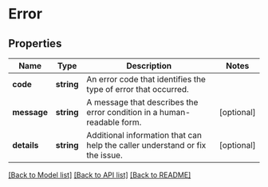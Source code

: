# Error

## Properties
Name | Type | Description | Notes
------------ | ------------- | ------------- | -------------
**code** | **string** | An error code that identifies the type of error that occurred. | 
**message** | **string** | A message that describes the error condition in a human-readable form. | [optional] 
**details** | **string** | Additional information that can help the caller understand or fix the issue. | [optional] 

[[Back to Model list]](../README.md#documentation-for-models) [[Back to API list]](../README.md#documentation-for-api-endpoints) [[Back to README]](../README.md)


